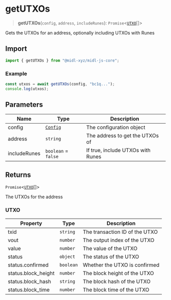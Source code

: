 # getUTXOs

> **getUTXOs**(`config`, `address`, `includeRunes`): `Promise`\<[`UTXO`](#utxo)[]\>

Gets the UTXOs for an address, optionally including UTXOs with Runes

## Import

```ts
import { getUTXOs } from "@midl-xyz/midl-js-core";
```

### Example

```ts
const utxos = await getUTXOs(config, "bc1q...");
console.log(utxos);
```

## Parameters

| Name         | Type                                                            | Description                       |
| ------------ | --------------------------------------------------------------- | --------------------------------- |
| config       | [`Config`](../configuration.md#creating-a-configuration-object) | The configuration object          |
| address      | `string`                                                        | The address to get the UTXOs of   |
| includeRunes | `boolean` = `false`                                             | If true, include UTXOs with Runes |

## Returns

`Promise`\<[`UTXO`](#utxo)[]\>

The UTXOs for the address

### UTXO

| Property            | Type      | Description                    |
| ------------------- | --------- | ------------------------------ |
| txid                | `string`  | The transaction ID of the UTXO |
| vout                | `number`  | The output index of the UTXO   |
| value               | `number`  | The value of the UTXO          |
| status              | `object`  | The status of the UTXO         |
| status.confirmed    | `boolean` | Whether the UTXO is confirmed  |
| status.block_height | `number`  | The block height of the UTXO   |
| status.block_hash   | `string`  | The block hash of the UTXO     |
| status.block_time   | `number`  | The block time of the UTXO     |
